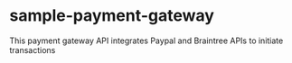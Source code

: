 # sample-payment-gateway
This payment gateway API integrates Paypal and Braintree APIs to initiate transactions
